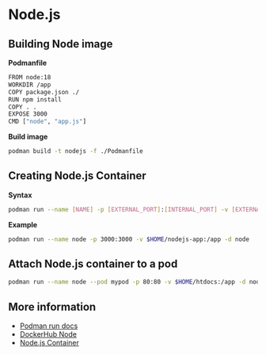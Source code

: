 # Node.js

## Building Node image

**Podmanfile**

```bash
FROM node:18
WORKDIR /app
COPY package.json ./
RUN npm install
COPY . .
EXPOSE 3000
CMD ["node", "app.js"]
```

**Build image**

```bash
podman build -t nodejs -f ./Podmanfile
```

## Creating Node.js Container

**Syntax**

```bash
podman run --name [NAME] -p [EXTERNAL_PORT]:[INTERNAL_PORT] -v [EXTERNAL_VOLUME]:[INTERNAL_VOLUME] -d [CONTAINER_NAME]
```

**Example**

```bash
podman run --name node -p 3000:3000 -v $HOME/nodejs-app:/app -d node
```

## Attach Node.js container to a pod

```bash
podman run --name node --pod mypod -p 80:80 -v $HOME/htdocs:/app -d node
```

## More information

- [Podman run docs](https://docs.podman.io/en/latest/markdown/podman-run.1.html)
- [DockerHub Node](https://hub.docker.com/_/node)
- [Node.js Container](https://developers.redhat.com/articles/nodejs-container)

